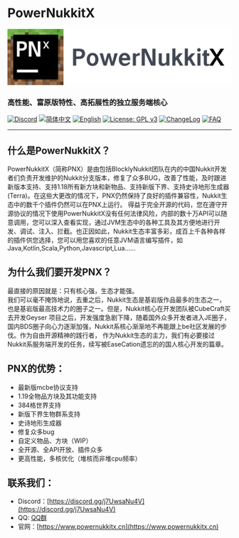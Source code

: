# PowerNukkitX  

![PNX Banner](../image/PNX_BANNER.png)  

<h3 style="width: fit-content;" class="mdui-center">高性能、富原版特性、高拓展性的独立服务端核心</h2>  

[![Discord](https://img.shields.io/discord/944227466912870410?style=flat-square)](https://discord.gg/j7UwsaNu4V)
[![简体中文](https://img.shields.io/badge/简体中文-100%25-green?style=flat-square)](https://github.com/BlocklyNukkit/PowerNukkitX/blob/master/README.md)
[![English](https://img.shields.io/badge/English-30%25-yellow?style=flat-square)](https://github.com/BlocklyNukkit/PowerNukkitX/blob/master/blob/en-us/README.md)
[![License: GPL v3](https://img.shields.io/badge/License-GPL%20v3-blue.svg?style=flat-square)](https://github.com/BlocklyNukkit/PowerNukkitX/blob/master/LICENSE)
[![ChangeLog](https://img.shields.io/badge/更新日志-blue?style=flat-square)](https://github.com/BlocklyNukkit/PowerNukkitX/blob/master/CHANGELOG.md)
[![FAQ](https://img.shields.io/badge/FAQ-blue?style=flat-square)](https://github.com/BlocklyNukkit/PowerNukkitX/wiki/FAQ)

-----  

## 什么是PowerNukkitX？  

PowerNukkitX（简称PNX）是由包括BlocklyNukkit团队在内的中国Nukkit开发者们负责开发维护的Nukkit分支版本，修复了众多BUG，改善了性能，及时跟进新版本支持、支持1.18所有新方块和新物品、支持新版下界、支持史诗地形生成器(Terra)。在这些大更改的情况下，PNX仍然保持了良好的插件兼容性，Nukkit生态中的数千个插件仍然可以在PNX上运行。
得益于完全开源的代码，您在遵守开源协议的情况下使用PowerNukkitX没有任何法律风险，内部的数十万API可以随意调用，您可以深入查看实现，通过JVM生态中的各种工具及其方便地进行开发、调试、注入、拦截。也正因如此，Nukkit生态丰富多彩，成百上千各种各样的插件供您选择，您可以用您喜欢的任意JVM语言编写插件，如Java,Kotlin,Scala,Python,Javascript,Lua……

## 为什么我们要开发PNX？  

最直接的原因就是：只有核心强，生态才能强。  
我们可以毫不掩饰地说，去重之后，Nukkit生态是基岩版作品最多的生态之一，也是基岩版最高技术力的圈子之一。但是，Nukkit核心在开发团队被CubeCraft买去开发Geyser
项目之后，开发强度急剧下降，随着国外众多开发者进入JE圈子，国内BDS圈子向心力逐渐加强，Nukkit系核心渐渐地不再能跟上be社区发展的步伐。作为自由开源精神的践行者，
作为Nukkit生态的主力，我们有必要接过Nukkit系服务端开发的任务，续写被EaseCation遗忘的的国人核心开发的篇章。

## PNX的优势：  

- 最新版mcbe协议支持
- 1.19全物品方块及其功能支持
- 384格世界支持
- 新版下界生物群系支持
- 史诗地形生成器
- 修复众多bug
- 自定义物品、方块（WIP）
- 全开源、全API开放、插件众多
- 更高性能，多核优化（堆核而非堆cpu频率）

## 联系我们：  

- Discord：[https://discord.gg/j7UwsaNu4V](https://discord.gg/j7UwsaNu4V)
- QQ: [QQ群](https://jq.qq.com/?_wv=1027&k=6rm3gbUI)
- 官网：[https://www.powernukkitx.cn](https://www.powernukkitx.cn)